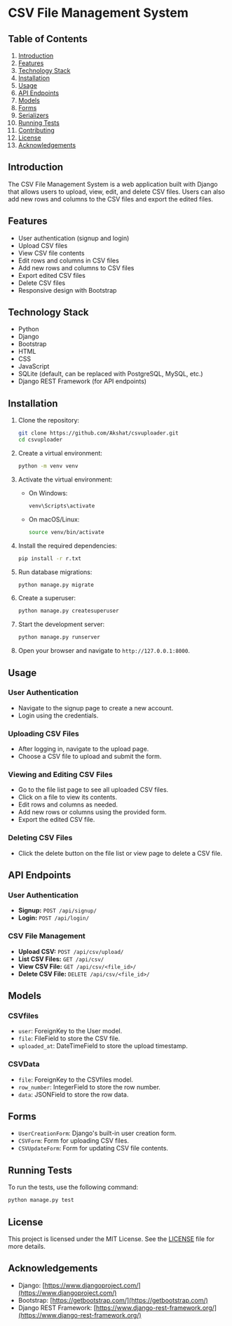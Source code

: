 # CSV File Management System

## Table of Contents

1. [Introduction](#introduction)
2. [Features](#features)
3. [Technology Stack](#technology-stack)
4. [Installation](#installation)
5. [Usage](#usage)
6. [API Endpoints](#api-endpoints)
7. [Models](#models)
8. [Forms](#forms)
9. [Serializers](#serializers)
10. [Running Tests](#running-tests)
11. [Contributing](#contributing)
12. [License](#license)
13. [Acknowledgements](#acknowledgements)

## Introduction

The CSV File Management System is a web application built with Django that allows users to upload, view, edit, and delete CSV files. Users can also add new rows and columns to the CSV files and export the edited files.

## Features

- User authentication (signup and login)
- Upload CSV files
- View CSV file contents
- Edit rows and columns in CSV files
- Add new rows and columns to CSV files
- Export edited CSV files
- Delete CSV files
- Responsive design with Bootstrap

## Technology Stack

- Python
- Django
- Bootstrap
- HTML
- CSS
- JavaScript
- SQLite (default, can be replaced with PostgreSQL, MySQL, etc.)
- Django REST Framework (for API endpoints)

## Installation

1. Clone the repository:

   ```bash
   git clone https://github.com/Akshat/csvuploader.git
   cd csvuploader
   ```

2. Create a virtual environment:

   ```bash
   python -m venv venv
   ```

3. Activate the virtual environment:

   - On Windows:

     ```bash
     venv\Scripts\activate
     ```

   - On macOS/Linux:

     ```bash
     source venv/bin/activate
     ```

4. Install the required dependencies:

   ```bash
   pip install -r r.txt
   ```

5. Run database migrations:

   ```bash
   python manage.py migrate
   ```

6. Create a superuser:

   ```bash
   python manage.py createsuperuser
   ```

7. Start the development server:

   ```bash
   python manage.py runserver
   ```

8. Open your browser and navigate to `http://127.0.0.1:8000`.

## Usage

### User Authentication

- Navigate to the signup page to create a new account.
- Login using the credentials.

### Uploading CSV Files

- After logging in, navigate to the upload page.
- Choose a CSV file to upload and submit the form.

### Viewing and Editing CSV Files

- Go to the file list page to see all uploaded CSV files.
- Click on a file to view its contents.
- Edit rows and columns as needed.
- Add new rows or columns using the provided form.
- Export the edited CSV file.

### Deleting CSV Files

- Click the delete button on the file list or view page to delete a CSV file.

## API Endpoints

### User Authentication

- **Signup:** `POST /api/signup/`
- **Login:** `POST /api/login/`

### CSV File Management

- **Upload CSV:** `POST /api/csv/upload/`
- **List CSV Files:** `GET /api/csv/`
- **View CSV File:** `GET /api/csv/<file_id>/`
- **Delete CSV File:** `DELETE /api/csv/<file_id>/`

## Models

### CSVfiles

- `user`: ForeignKey to the User model.
- `file`: FileField to store the CSV file.
- `uploaded_at`: DateTimeField to store the upload timestamp.

### CSVData

- `file`: ForeignKey to the CSVfiles model.
- `row_number`: IntegerField to store the row number.
- `data`: JSONField to store the row data.

## Forms

- `UserCreationForm`: Django's built-in user creation form.
- `CSVForm`: Form for uploading CSV files.
- `CSVUpdateForm`: Form for updating CSV file contents.


## Running Tests

To run the tests, use the following command:

```bash
python manage.py test
```

## License

This project is licensed under the MIT License. See the [LICENSE](LICENSE) file for more details.

## Acknowledgements

- Django: [https://www.djangoproject.com/](https://www.djangoproject.com/)
- Bootstrap: [https://getbootstrap.com/](https://getbootstrap.com/)
- Django REST Framework: [https://www.django-rest-framework.org/](https://www.django-rest-framework.org/)
```
